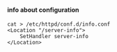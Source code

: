 #### info about configuration
```
cat > /etc/httpd/conf.d/info.conf
<Location "/server-info">
    SetHandler server-info
</Location>
```
